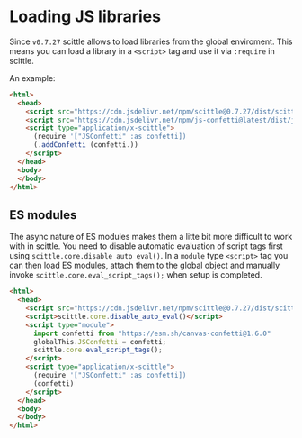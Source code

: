 # Loading JS libraries

Since `v0.7.27` scittle allows to load libraries from the global enviroment.
This means you can load a library in a `<script>` tag and use it via `:require` in scittle.

An example:

``` html
<html>
  <head>
    <script src="https://cdn.jsdelivr.net/npm/scittle@0.7.27/dist/scittle.js" type="application/javascript"></script>
    <script src="https://cdn.jsdelivr.net/npm/js-confetti@latest/dist/js-confetti.browser.js"></script>
    <script type="application/x-scittle">
      (require '["JSConfetti" :as confetti])
      (.addConfetti (confetti.))
    </script>
  </head>
  <body>
  </body>
</html>
```

## ES modules

The async nature of ES modules makes them a litte bit more difficult to work
with in scittle. You need to disable automatic evaluation of script tags first
using `scittle.core.disable_auto_eval()`.  In a `module` type `<script>` tag you
can then load ES modules, attach them to the global object and manually invoke
`scittle.core.eval_script_tags();` when setup is completed.

``` html
<html>
  <head>
    <script src="https://cdn.jsdelivr.net/npm/scittle@0.7.27/dist/scittle.js" type="application/javascript"></script>
    <script>scittle.core.disable_auto_eval()</script>
    <script type="module">
      import confetti from "https://esm.sh/canvas-confetti@1.6.0"
      globalThis.JSConfetti = confetti;
      scittle.core.eval_script_tags();
    </script>
    <script type="application/x-scittle">
      (require '["JSConfetti" :as confetti])
      (confetti)
    </script>
  </head>
  <body>
  </body>
</html>
```
